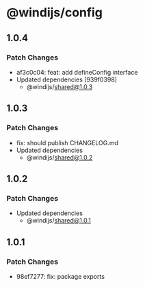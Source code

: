 # @windijs/config

## 1.0.4

### Patch Changes

- af3c0c04: feat: add defineConfig interface
- Updated dependencies [939f0398]
  - @windijs/shared@1.0.3

## 1.0.3

### Patch Changes

- fix: should publish CHANGELOG.md
- Updated dependencies
  - @windijs/shared@1.0.2

## 1.0.2

### Patch Changes

- Updated dependencies
  - @windijs/shared@1.0.1

## 1.0.1

### Patch Changes

- 98ef7277: fix: package exports

